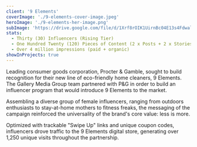 ```yaml
---
client: '9 Elements'
coverImage: './9-elements-cover-image.jpeg'
heroImage: './9-elements-her-image.png'
subImage: 'https://drive.google.com/file/d/1Xrf8rOIK1UirnBc04E13s4FdwalwlVFb/view?usp=sharing'
stats:
  - Thirty (30) Influencers (Rising Tier)
  - One Hundred Twenty (120) Pieces of Content (2 x Posts + 2 x Stories w/ Swipe Up)
  - Over 4 million impressions (paid + organic)
showInProjects: true
---
```

  
Leading consumer goods corporation, Procter & Gamble, sought to build recognition for their new line of eco-friendly home cleaners, 9 Elements. The Gallery Media Group team partnered with P&G in order to build an influencer program that would introduce 9 Elements to the market.

Assembling a diverse group of female influencers, ranging from outdoors enthusiasts to stay-at-home mothers to fitness freaks, the messaging of the campaign reinforced the universality of the brand's core value: less is more.

Optimized with trackable "Swipe Up" links and unique coupon codes, influencers drove traffic to the 9 Elements digital store, generating over 1,250 unique visits throughout the partnership. 